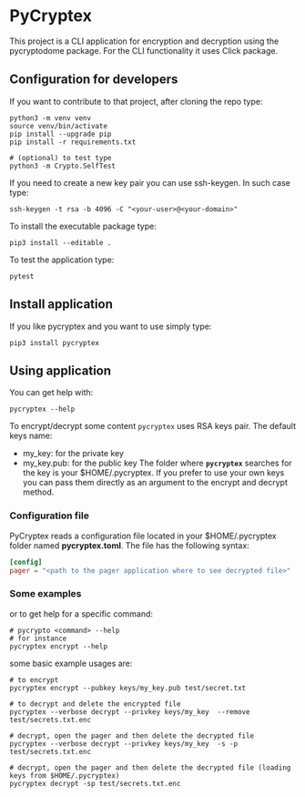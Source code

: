 # PyCryptex
This project is a CLI application for encryption and decryption using the pycryptodome package. For the CLI functionality it uses
Click package.


## Configuration for developers

If you want to contribute to that project, after cloning the repo type:
```shell script
python3 -m venv venv
source venv/bin/activate
pip install --upgrade pip
pip install -r requirements.txt

# (optional) to test type
python3 -m Crypto.SelfTest
```

If you need to create a new key pair you can use ssh-keygen. In such case type:
```shell script
ssh-keygen -t rsa -b 4096 -C "<your-user>@<your-domain>"
```

To install the executable package type:
````shell script
pip3 install --editable .
````

To test the application type:
```shell script
pytest
```

## Install application

If you like pycryptex and you want to use simply type:
```shell script
pip3 install pycryptex
```

## Using application

You can get help with:
````shell script
pycryptex --help
````

To encrypt/decrypt some content ``pycryptex`` uses RSA keys pair. The default keys name:
- my_key: for the private key
- my_key.pub: for the public key
The folder where **`pycryptex`** searches for the key is your $HOME/.pycryptex. If you prefer to use your own
keys you can pass them directly as an argument to the encrypt and decrypt method.

### Configuration file

PyCryptex reads a configuration file located in your $HOME/.pycryptex folder named **pycryptex.toml**.
The file has the following syntax:
```toml
[config]
pager = "<path to the pager application where to see decrypted file>"
```

### Some examples
or to get help for a specific command:
```shell script
# pycrypto <command> --help
# for instance
pycryptex encrypt --help
```
some basic example usages are:
````shell script
# to encrypt
pycryptex encrypt --pubkey keys/my_key.pub test/secret.txt

# to decrypt and delete the encrypted file
pycryptex --verbose decrypt --privkey keys/my_key  --remove test/secrets.txt.enc

# decrypt, open the pager and then delete the decrypted file
pycryptex --verbose decrypt --privkey keys/my_key  -s -p  test/secrets.txt.enc

# decrypt, open the pager and then delete the decrypted file (loading keys from $HOME/.pycryptex)
pycryptex decrypt -sp test/secrets.txt.enc
````